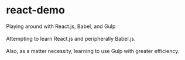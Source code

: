 # react-demo
Playing around with React.js, Babel, and Gulp
<br/><br/>
Attempting to learn React.js and peripherally Babel.js.
<br/><br/>
Also, as a matter necessity, learning to use Gulp with greater efficiency.